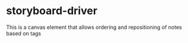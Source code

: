 # storyboard-driver
This is a canvas element that allows ordering and repositioning of notes based on tags

